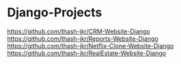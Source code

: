 # Django-Projects

https://github.com/thash-jkr/CRM-Website-Django
https://github.com/thash-jkr/Reports-Website-Django
https://github.com/thash-jkr/Netflix-Clone-Website-Django
https://github.com/thash-jkr/RealEstate-Website-Django
